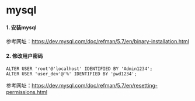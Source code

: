 mysql
==

#### 1. 安装mysql
参考网址：https://dev.mysql.com/doc/refman/5.7/en/binary-installation.html

#### 2. 修改用户密码

```mysql
ALTER USER 'root'@'localhost' IDENTIFIED BY 'Admin1234';
ALTER USER 'user_dev'@'%' IDENTIFIED BY 'pwd1234';
```
参考网址：https://dev.mysql.com/doc/refman/5.7/en/resetting-permissions.html

